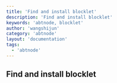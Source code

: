 ```yaml
---
title: 'Find and install blocklet'
description: 'Find and install blocklet'
keywords: 'abtnode, blocklet'
author: 'wangshijun'
category: 'abtnode'
layout: 'documentation'
tags:
  - 'abtnode'
---
```


## Find and install blocklet

